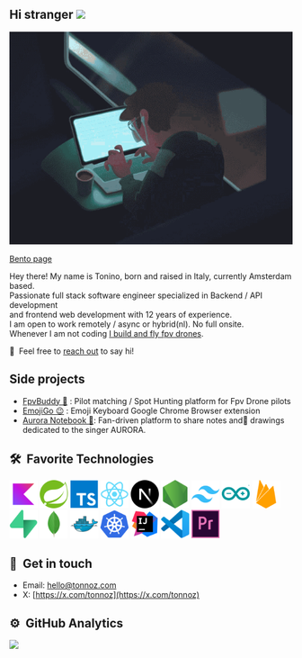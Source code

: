 ## Hi stranger <img src="https://raw.githubusercontent.com/MartinHeinz/MartinHeinz/master/wave.gif" width="30px" style="max-width:100%;">

<img src="coding.gif" />

 [Bento page](https://bento.me/tonnoz)

Hey there! My name is Tonino, born and raised in Italy, currently Amsterdam based. \
Passionate full stack software engineer specialized in Backend / API development \
and frontend web development with 12 years of experience. \
I am open to work remotely / async or hybrid(nl). No full onsite. \
Whenever I am not coding [I build and fly fpv drones](https://youtube.com/c/tonnoz).


💬 &nbsp;Feel free to [reach out](https://twitter.com/tonnoz) to say hi!

## Side projects
- [FpvBuddy 🚀](https://fpvbuddy.app) : Pilot matching / Spot Hunting platform for Fpv Drone pilots 
- [EmojiGo 😉](https://emojigo.app) : Emoji Keyboard Google Chrome Browser extension
- [Aurora Notebook 📘](https://auroranotebook.com): Fan-driven platform to share notes and📘 drawings dedicated to the singer AURORA.




## 🛠️ &nbsp;Favorite Technologies
<img
src="https://github.com/devicons/devicon/blob/master/icons/kotlin/kotlin-original.svg" alt="kotlin" width="50" height="50" />  <img src="https://github.com/devicons/devicon/blob/master/icons/spring/spring-original.svg" alt="spring" width="50" height="50" /> <img src="https://github.com/devicons/devicon/blob/master/icons/typescript/typescript-original.svg" alt="javascript" width="50" height="50" /> <img src="https://github.com/devicons/devicon/blob/master/icons/react/react-original.svg" alt="reactjs" width="50" height="50" /> <img src="https://github.com/devicons/devicon/blob/master/icons/nextjs/nextjs-original.svg" alt="nextjs" width="50" height="50" /> <img src="https://github.com/devicons/devicon/blob/master/icons/nodejs/nodejs-original.svg" alt="postgresql" width="50" height="50" /> <img src="https://raw.githubusercontent.com/devicons/devicon/master/icons/tailwindcss/tailwindcss-original.svg" alt="git" width="50" height="50" /> <img src="https://github.com/devicons/devicon/blob/master/icons/arduino/arduino-original.svg" alt="vscode" width="50" height="50" /> <img src="https://github.com/devicons/devicon/blob/master/icons/firebase/firebase-plain.svg" alt="firebase" width="50" height="50" /> <img src="https://github.com/devicons/devicon/blob/master/icons/supabase/supabase-original.svg" alt="firebase" width="50" height="50" /> <img src="https://github.com/devicons/devicon/blob/master/icons/mongodb/mongodb-original.svg" alt="mongodb" width="50" height="50" /> <img src="https://github.com/devicons/devicon/blob/master/icons/docker/docker-original.svg" alt="docker" width="50" height="50" /> <img src="https://github.com/devicons/devicon/blob/master/icons/kubernetes/kubernetes-plain.svg" alt="intellij" width="50" height="50" /> <img src="https://github.com/devicons/devicon/blob/master/icons/intellij/intellij-original.svg" alt="intellij" width="50" height="50" /> <img src="https://github.com/devicons/devicon/blob/master/icons/vscode/vscode-original.svg" alt="vscode" width="50" height="50" /> <img src="https://github.com/devicons/devicon/blob/master/icons/premierepro/premierepro-original.svg" alt="vscode" width="50" height="50" />






## 💌 &nbsp;Get in touch
- Email: [hello@tonnoz.com](mailto:hello@tonnoz.com)
- X: [https://x.com/tonnoz](https://x.com/tonnoz)

## ⚙️ &nbsp;GitHub Analytics
<p>
<a href="https://github.com/tonnoz">
  <img height="180em" src="https://github-readme-stats-eight-theta.vercel.app/api?username=tonnoz&show_icons=true&theme=vue-dark&include_all_commits=true&count_private=true" />
</a>
</p>
